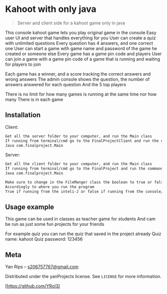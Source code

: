 # Kahoot with only java
> Server and client side for a kahoot game only in java

This console kahoot game lets you play original game in the console
Easy user UI and server that handles everything for you
User can create a quiz with unlimited questions
Every question has 4 answers, and one correct one
User can start a game with game name and password of the game he created or someone else
Every game has a game pin code and players
User can join a game with a game pin code of a game that is running and waiting for players to join

Each game has a winner, and a score tracking the correct answers and wrong answers
The admin console shows the question, the number of answers answered for each question
And the 5 top players

There is no limit for how many games is running at the same time nor how many 
There is in each game


## Installation

Client:

```sh
Get all the server folder to your computer, and run the Main class
If running from terminal/cmd go to the FinalProjectClient and run the command
Java com.finalproject.Main
```
Server:

```sh
Get all the client folder to your computer, and run the Main class
If running from terminal/cmd go to the FinalProject and run the command
Java com.finalproject.Main

Make sure to change in the FileManger class the boolean to true or false 
Accordingly to where you run the program
True if running from the inteli-J or false if running from the console/terminal
```


## Usage example

This game can be used in classes as teacher game for students
And cam be run as just some fun projects for your friends

For example quiz you can run the quiz that saved in the project already
Quiz name: kahoot
Quiz password: 123456


## Meta

Yan Rips – s206757767@gmail.com

Distributed under the yanProjects license. See ``LICENSE`` for more information.

[https://github.com/YRol3]